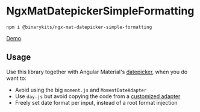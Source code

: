# NgxMatDatepickerSimpleFormatting
    npm i @binarykits/ngx-mat-datepicker-simple-formatting
[Demo](https://stackblitz.com/edit/angular-material-date-5srxwu?file=src/app/app.component.html).


## Usage
Use this library together with Angular Material's [datepicker](https://material.angular.io/components/datepicker/overview), when you do want to:
- Avoid using the big `moment.js` and `MomentDateAdapter`
- Use `day.js` but avoid copying the code from a [customized adapter](https://github.com/tabuckner/material-dayjs-adapter/blob/master/projects/material-dayjs-adapter/src/lib/adapter/dayjs-date-adapter.ts)
- Freely set date format per input, instead of a root format injection

